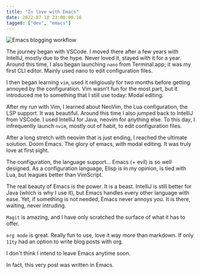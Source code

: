 ```yaml
---
title: "In love with Emacs"
date: 2022-07-18 23:00:00.10
tagged: ["dev", "emacs"]
---
```


![Emacs blogging workflow](/images/emacs.png)

The journey began with VSCode. I moved there after a few years with IntelliJ, mostly due to the hype. Never loved it, stayed with it for a year. Around this time, I also began launching `nano` from Terminal.app; it was my first CLI editor. Mainly used nano to edit configuration files. 

I then began learning `vim`, used it religiously for two months before getting annoyed by the configuration. Vim wasn't fun for the most part, but it introduced me to something that I still use today: Modal editing.

After my run with Vim, I learned about NeoVim, the Lua configuration, the LSP support. It was beautiful. Around this time I also jumped back to IntelliJ from VSCode. I used IntelliJ for Java, neovim for anything else. To this day, I infrequently launch `nvim`, mostly out of habit, to edit configuration files.

After a long stretch with neovim that is just ending, I reached the ultimate solution. Doom Emacs. The glory of emacs, with modal editing. It was truly love at first sight.

The configuration, the language support... Emacs (+ evil) is so well designed. As a configuration language, Elisp is in my opinion, is tied with Lua, but leagues better than VimScript.

The real beauty of Emacs is the power. It is a beast. IntelliJ is still better for Java (which is why I use it), but Emacs handles every other language with ease. Yet, if something is not needed, Emacs never annoys you. It is there, waiting, never intruding.

`Magit` is amazing, and I have only scratched the surface of what it has to offer.

`org mode` is great. Really fun to use, love it way more than markdown. If only `11ty` had an option to write blog posts with org.

I don't think I intend to leave Emacs anytime soon. 

In fact, this very post was written in Emacs.
